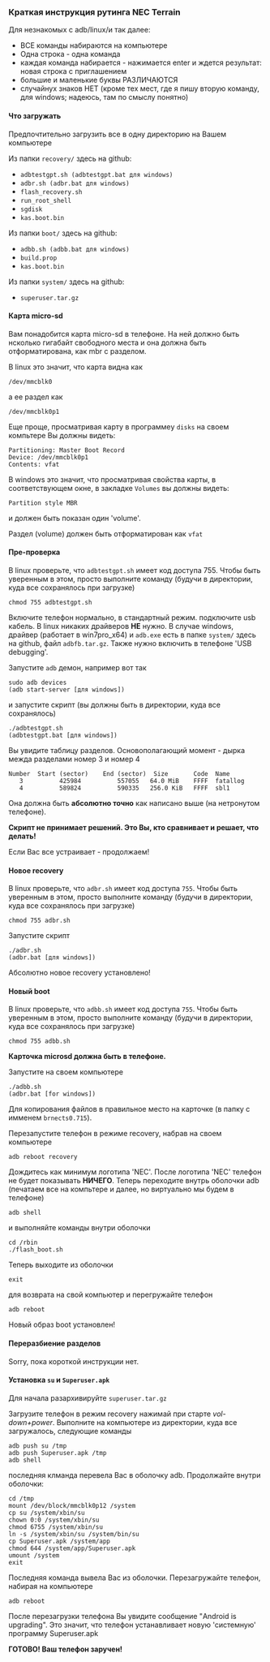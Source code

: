 ### Краткая инструкция рутинга NEC Terrain

Для незнакомых с adb/linux/и так далее:
* ВСЕ команды набираются на компьютере
* Одна строка - одна команда
* каждая команда набирается - нажимается enter и ждется результат: новая строка с приглашением
* большие и маленькие буквы РАЗЛИЧАЮТСЯ
* случайнух знаков НЕТ (кроме тех мест, где я пишу вторую команду, для windows; надеюсь, там по смыслу понятно)

#### Что загружать

Предпочтительно загрузить все в одну директорию на Вашем компьютере

Из папки `recovery/` здесь на github:
* `adbtestgpt.sh (adbtestgpt.bat для windows)`
* `adbr.sh (adbr.bat для windows)`
* `flash_recovery.sh`
* `run_root_shell`
* `sgdisk`
* `kas.boot.bin`

Из папки `boot/` здесь на github:

* `adbb.sh (adbb.bat для windows)`
* `build.prop`
* `kas.boot.bin`

Из папки `system/` здесь на github:

* `superuser.tar.gz`

#### Карта micro-sd

Вам понадобится карта micro-sd в телефоне. На ней должно быть нсколько гигабайт свободного места
и она должна быть отформатирована, как mbr с разделом.

В linux это значит, что карта видна как
```
/dev/mmcblk0
```
а ее раздел как
```
/dev/mmcblk0p1
```
Еще проще, просматривая карту в программеy `disks` на своем компьтере Вы должны видеть:
```
Partitioning: Master Boot Record
Device: /dev/mmcblk0p1
Contents: vfat
```

В windows это значит, что просматривая свойства карты, в соответствующем окне, в закладке `Volumes` вы должны видеть:
```
Partition style MBR
```
и должен быть показан один 'volume'.

Раздел (volume) должен быть отформатирован как `vfat`

#### Пре-проверка

В linux проверьте, что `adbtestgpt.sh` имеет код доступа  755. Чтобы быть уверенным в этом, просто выполните команду
(будучи в директории, куда все сохранялось при загрузке)
```
chmod 755 adbtestgpt.sh
```
Включите телефон нормально, в стандартный режим. подключите usb кабель. В linux никаких драйверов **НЕ** нужно.
В случае windows, драйвер (работает в  win7pro_x64) и `adb.exe` есть в папке  `system/` здесь на github, файл `adbfb.tar.gz`.
Также нужно включить в телефоне 'USB debugging'.

Запустите `adb` демон, например вот так
```
sudo adb devices
(adb start-server [для windows])
```
и запустите скрипт (вы должны быть в директории, куда все сохранялось)
```
./adbtestgpt.sh
(adbtestgpt.bat [для windows])
```
Вы увидите таблицу разделов. Основополагающий момент - дырка межда разделами номер 3 и номер 4
```
Number  Start (sector)    End (sector)  Size       Code  Name
   3          425984          557055   64.0 MiB    FFFF  fatallog
   4          589824          590335   256.0 KiB   FFFF  sbl1
```
Она должна быть **абсолютно точно** как написано выше (на нетронутом телефоне).

**Скрипт не принимает решений. Это Вы, кто сравнивает и решает, что делать!**

Если Вас все устраивает - продолжаем!

#### Новое recovery

В linux проверьте, что `adbr.sh` имеет код доступа `755`. Чтобы быть уверенным в этом, просто выполните команду
(будучи в директории, куда все сохранялось при загрузке)
```
chmod 755 adbr.sh
```
Запустите скрипт
```
./adbr.sh
(adbr.bat [для windows])
```
Абсолютно новое recovery установлено!

#### Новый boot

В linux проверьте, что `adbb.sh` имеет код доступа `755`. Чтобы быть уверенным в этом, просто выполните команду
(будучи в директории, куда все сохранялось при загрузке)
```
chmod 755 adbb.sh
```
**Карточка microsd должна быть __в__ телефоне.**

Запустите на своем компьютере
```
./adbb.sh
(adbr.bat [for windows])
```
Для копирования файлов в правильное место на карточке (в папку с имменем `brnects0.715`).

Перезапустите телефон в режиме recovery, набрав на своем компьютере
```
adb reboot recovery
```
Дождитесь как минимум логотипа 'NEC'. После логотипа 'NEC' телефон не будет показывать **НИЧЕГО**. Теперь переходите
внутрь оболочки adb (печатаем все на компьтере и далее, но виртуально мы будем в телефоне)
```
adb shell
```
и выполняйте команды внутри оболочки
```
cd /rbin
./flash_boot.sh
```
Теперь выходите из оболочки
```
exit
```
для возврата на свой компьютер и перегружайте телефон
```
adb reboot
```
Новый образ boot установлен!

#### Переразбиение разделов

Sorry, пока короткой инструкции нет.

#### Установка `su` и `Superuser.apk`

Для начала разархивируйте `superuser.tar.gz`

Загрузите телефон в режим  recovery нажимай при старте *vol-down+power*. 
Выполните на компьютере из директории, куда все загружалось, следующие команды
```
adb push su /tmp
adb push Superuser.apk /tmp
adb shell
```
последняя клманда перевела Вас в оболочку adb. Продолжайте внутри оболочки:
```
cd /tmp
mount /dev/block/mmcblk0p12 /system
cp su /system/xbin/su
chown 0:0 /system/xbin/su
chmod 6755 /system/xbin/su
ln -s /system/xbin/su /system/bin/su
cp Superuser.apk /system/app
chmod 644 /system/app/Superuser.apk
umount /system
exit
```
Последняя команда вывела Вас из оболочки. Перезагружайте телефон, набирая на компьютере
```
adb reboot
```
После перезагрузки телефона Вы увидите сообщение "Android is upgrading". Это значит, что телефон устанавливает
новую 'системную' программу Superuser.apk

**ГОТОВО! Ваш телефон заручен!**
